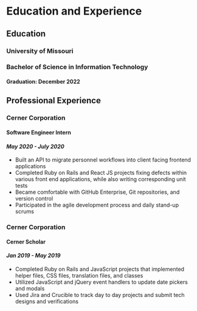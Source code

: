 # Education and Experience

## Education

### University of Missouri
### Bachelor of Science in Information Technology	
#### Graduation: December 2022


## Professional Experience 

### **Cerner Corporation**
#### Software Engineer Intern
####  _May 2020 - July 2020_
- Built an API to migrate personnel workflows into client facing frontend applications
- Completed Ruby on Rails and React JS projects fixing defects within various front end applications, while also writing corresponding unit tests
- Became comfortable with GitHub Enterprise, Git repositories, and version control
- Participated in the agile development process and daily stand-up scrums

### **Cerner Corporation**
#### Cerner Scholar
#### _Jan 2019 - May 2019_
- Completed Ruby on Rails and JavaScript projects that implemented helper files, CSS files, translation files, and classes
- Utilized JavaScript and jQuery event handlers to update date pickers and modals
- Used Jira and Crucible to track day to day projects and submit tech designs and verifications
